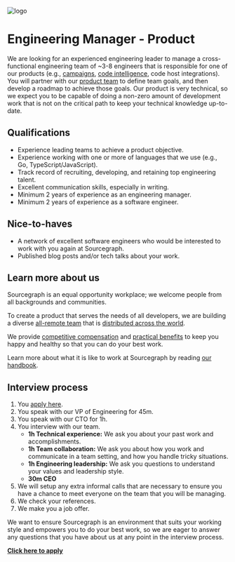 ![logo](https://sourcegraph.com/.assets/img/sourcegraph-light-head-logo.svg)

# Engineering Manager - Product

We are looking for an experienced engineering leader to manage a cross-functional engineering team of ~3-8 engineers that is responsible for one of our products (e.g., [campaigns](https://about.sourcegraph.com/handbook/engineering/campaigns), [code intelligence](https://about.sourcegraph.com/handbook/engineering/code-intelligence), code host integrations). You will partner with our [product team](https://about.sourcegraph.com/handbook/product) to define team goals, and then develop a roadmap to achieve those goals. Our product is very technical, so we expect you to be capable of doing a non-zero amount of development work that is not on the critical path to keep your technical knowledge up-to-date.

## Qualifications

- Experience leading teams to achieve a product objective.
- Experience working with one or more of languages that we use (e.g., Go, TypeScript/JavaScript).
- Track record of recruiting, developing, and retaining top engineering talent.
- Excellent communication skills, especially in writing.
- Minimum 2 years of experience as an engineering manager.
- Minimum 2 years of experience as a software engineer.

## Nice-to-haves

- A network of excellent software engineers who would be interested to work with you again at Sourcegraph.
- Published blog posts and/or tech talks about your work.

## Learn more about us

Sourcegraph is an equal opportunity workplace; we welcome people from all backgrounds and communities.

To create a product that serves the needs of all developers, we are building a diverse [all-remote team](https://about.sourcegraph.com/company/remote) that is [distributed across the world](https://about.sourcegraph.com/company/team).

We provide [competitive compensation](https://about.sourcegraph.com/handbook/people-ops/compensation) and [practical benefits](https://about.sourcegraph.com/handbook/people-ops/benefits-and-perks) to keep you happy and healthy so that you can do your best work.

Learn more about what it is like to work at Sourcegraph by reading [our handbook](https://about.sourcegraph.com/handbook/).

## Interview process

1. You [apply here](https://jobs.lever.co/sourcegraph/342b170f-6204-4331-a3b5-1484cb1e4db0).
1. You speak with our VP of Engineering for 45m.
1. You speak with our CTO for 1h.
1. You interview with our team.
    - **1h Technical experience:** We ask you about your past work and accomplishments.
    - **1h Team collaboration:** We ask you about how you work and communicate in a team setting, and how you handle tricky situations.
    - **1h Engineering leadership:** We ask you questions to understand your values and leadership style.
    - **30m CEO**
1. We will setup any extra informal calls that are necessary to ensure you have a chance to meet everyone on the team that you will be managing.
1. We check your references.
1. We make you a job offer.

We want to ensure Sourcegraph is an environment that suits your working style and empowers you to do your best work, so we are eager to answer any questions that you have about us at any point in the interview process.

**[Click here to apply](https://jobs.lever.co/sourcegraph/342b170f-6204-4331-a3b5-1484cb1e4db0)**
